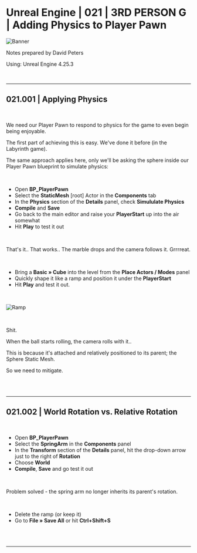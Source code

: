 # Unreal Engine | 021 | 3RD PERSON G | Adding Physics to Player Pawn

![Banner](https://user-images.githubusercontent.com/36719180/93958681-1a422980-fdab-11ea-8c2b-e665e08294da.png)


Notes prepared by David Peters

Using: Unreal Engine 4.25.3 

<br>

---

## 021.001 | Applying Physics

<br>

We need our Player Pawn to respond to physics for the game to even begin being enjoyable.

The first part of achieving this is easy. We've done it before (in the Labyrinth game). 

The same approach applies here, only we'll be asking the sphere inside our Player Pawn blueprint to simulate physics: 

<br>

- Open **BP_PlayerPawn**
- Select the **StaticMesh** [root] Actor in the **Components** tab
- In the **Physics** section of the **Details** panel, check **Simululate Physics**
- **Compile** and **Save**
- Go back to the main editor and raise your **PlayerStart** up into the air somewhat
- Hit **Play** to test it out

<br>

That's it.. That works.. The marble drops and the camera follows it. Grrrreat.

<br>

- Bring a **Basic » Cube** into the level from the **Place Actors / Modes** panel
- Quickly shape it like a ramp and position it under the **PlayerStart**
- Hit **Play** and test it out.

<br>

![Ramp](https://user-images.githubusercontent.com/36719180/94394501-fb340500-01b9-11eb-9228-350495a8b592.png)

<br>

Shit.

When the ball starts rolling, the camera rolls with it..

This is because it's attached and relatively positioned to its parent; the Sphere Static Mesh.

So we need to mitigate.

<br><br>

---

## 021.002 | World Rotation vs. Relative Rotation

<br>

- Open **BP_PlayerPawn**
- Select the **SpringArm** in the **Components** panel
- In the **Transform** section of the **Details** panel, hit the drop-down arrow just to the right of **Rotation**
- Choose **World**
- **Compile**, **Save** and go test it out

<br>

Problem solved - the spring arm no longer inherits its parent's rotation.

<br>

- Delete the ramp (or keep it)
- Go to **File » Save All** or hit **Ctrl+Shift+S**

<br><br>

---


